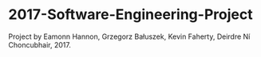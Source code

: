 # 2017-Software-Engineering-Project

Project by Eamonn Hannon, Grzegorz Bałuszek, Kevin Faherty, Deirdre Ní Choncubhair, 2017.
